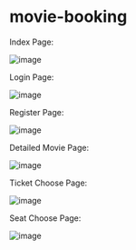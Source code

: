 # movie-booking
Index Page:

![image](https://github.com/sberkekilic/movie-booking/assets/65857425/e0f41a1a-0389-4831-9d12-36dd597cd090)

Login Page:

![image](https://github.com/sberkekilic/movie-booking/assets/65857425/db91f76c-ee47-4e75-bbbb-191157b6124a)

Register Page:

![image](https://github.com/sberkekilic/movie-booking/assets/65857425/0ae183fe-b803-45ff-9ab7-ae8264d7716e)

Detailed Movie Page:

![image](https://github.com/sberkekilic/movie-booking/assets/65857425/acb5c683-fba7-47e7-8e81-489b636eb637)

Ticket Choose Page:

![image](https://github.com/sberkekilic/movie-booking/assets/65857425/b8bf40d8-080b-4319-913c-4111abe0930f)

Seat Choose Page:

![image](https://github.com/sberkekilic/movie-booking/assets/65857425/ac31fd36-a126-4005-84f1-942f5a48c92e)

